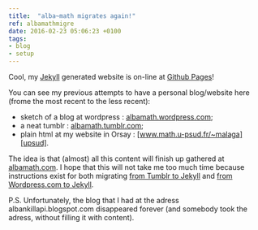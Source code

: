 ```yaml
---
title:  "alba~math migrates again!"
ref: albamathmigre
date: 2016-02-23 05:06:23 +0100
tags:
- blog
- setup
---
```


Cool, my [Jekyll](http://jekyllrb.com) generated website is on-line at [Github Pages](https://pages.github.com/)!

You can see my previous attempts to have a personal blog/website here (frome the most recent to the less recent):

 * sketch of a blog at wordpress : [albamath.wordpress.com][wordpress];
 * a neat tumblr : [albamath.tumblr.com][tumblr];
 * plain html at my website in Orsay : [www.math.u-psud.fr/~malaga][upsud].

The idea is that (almost) all this content will finish up gathered at [albamath.com](http://albamath.com). I hope that this will not take me too much time because instructions exist for both migrating [from Tumblr to Jekyll](http://import.jekyllrb.com/docs/tumblr/) and [from Wordpress.com to Jekyll](http://import.jekyllrb.com/docs/wordpressdotcom/).

P.S. Unfortunately, the blog that I had at the adress albankillapi.blogspot.com disappeared forever (and somebody took the adress, without filling it with content).

[wordpress]: https://albamath.wordpress.com
[tumblr]: https://albamath.tumblr.com
[upsud]: http://www.math.u-psud.fr/~malaga
